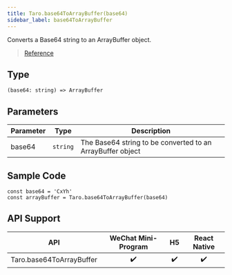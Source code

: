 ```yaml
---
title: Taro.base64ToArrayBuffer(base64)
sidebar_label: base64ToArrayBuffer
---
```


Converts a Base64 string to an ArrayBuffer object.

> [Reference](https://developers.weixin.qq.com/miniprogram/dev/api/base/wx.base64ToArrayBuffer.html)

## Type

```tsx
(base64: string) => ArrayBuffer
```

## Parameters

<table>
  <thead>
    <tr>
      <th>Parameter</th>
      <th>Type</th>
      <th>Description</th>
    </tr>
  </thead>
  <tbody>
    <tr>
      <td>base64</td>
      <td><code>string</code></td>
      <td>The Base64 string to be converted to an ArrayBuffer object</td>
    </tr>
  </tbody>
</table>

## Sample Code

```tsx
const base64 = 'CxYh'
const arrayBuffer = Taro.base64ToArrayBuffer(base64)
```

## API Support

|           API            | WeChat Mini-Program | H5 | React Native |
|:------------------------:|:-------------------:|:--:|:------------:|
| Taro.base64ToArrayBuffer |         ✔️          | ✔️ |      ✔️      |
